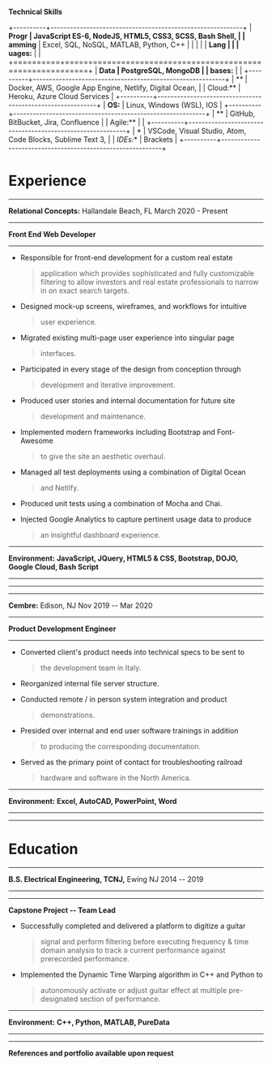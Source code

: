 **Technical Skills­­­**

+----------+-----------------------------------------------------------+
| **Progr  | JavaScript ES-6, NodeJS, HTML5, CSS3, SCSS, Bash Shell,   |
| amming** | Excel, SQL, NoSQL, MATLAB, Python, C++                    |
|          |                                                           |
| **Lang   |                                                           |
| uages:** |                                                           |
+==========+===========================================================+
| **Data   | PostgreSQL, MongoDB                                       |
| bases:** |                                                           |
+----------+-----------------------------------------------------------+
| **       | Docker, AWS, Google App Engine, Netlify, Digital Ocean,   |
| Cloud:** | Heroku, Azure Cloud Services                              |
+----------+-----------------------------------------------------------+
| **OS:**  | Linux, Windows (WSL), IOS                                 |
+----------+-----------------------------------------------------------+
| **       | GitHub, BitBucket, Jira, Confluence                       |
| Agile:** |                                                           |
+----------+-----------------------------------------------------------+
| *        | VSCode, Visual Studio, Atom, Code Blocks, Sublime Text 3, |
| *IDEs:** | Brackets                                                  |
+----------+-----------------------------------------------------------+

# Experience

  -----------------------------------------------------------------------
  **Relational Concepts:** Hallandale Beach, FL           March 2020 -
                                                          Present
  ------------------------------------------------------- ---------------
  **Front End Web Developer**                             

  -----------------------------------------------------------------------

-   Responsible for front-end development for a custom real estate
    > application which provides sophisticated and fully customizable
    > filtering to allow investors and real estate professionals to
    > narrow in on exact search targets.

-   Designed mock-up screens, wireframes, and workflows for intuitive
    > user experience.

-   Migrated existing multi-page user experience into singular page
    > interfaces.

-   Participated in every stage of the design from conception through
    > development and iterative improvement.

-   Produced user stories and internal documentation for future site
    > development and maintenance.

-   Implemented modern frameworks including Bootstrap and Font-Awesome
    > to give the site an aesthetic overhaul.

-   Managed all test deployments using a combination of Digital Ocean
    > and Netlify.

-   Produced unit tests using a combination of Mocha and Chai.

-   Injected Google Analytics to capture pertinent usage data to produce
    > an insightful dashboard experience.

  -------------------------------------------------------------------------------
  **Environment:**   **JavaScript, JQuery, HTML5 & CSS, Bootstrap, DOJO, Google
                     Cloud, Bash Script**
  ------------------ ------------------------------------------------------------

  -------------------------------------------------------------------------------

  -----------------------------------------------------------------------
  **Cembre:** Edison, NJ                                  Nov 2019 -- Mar
                                                          2020
  ------------------------------------------------------- ---------------
  **Product Development Engineer**                        

  -----------------------------------------------------------------------

-   Converted client's product needs into technical specs to be sent to
    > the development team in Italy.

-   Reorganized internal file server structure.

-   Conducted remote / in person system integration and product
    > demonstrations.

-   Presided over internal and end user software trainings in addition
    > to producing the corresponding documentation.

-   Served as the primary point of contact for troubleshooting railroad
    > hardware and software in the North America.

  -------------------------------------------------------------------------------
  **Environment:**   **Excel, AutoCAD, PowerPoint, Word**
  ------------------ ------------------------------------------------------------

  -------------------------------------------------------------------------------

# Education

  -----------------------------------------------------------------------
  **B.S. Electrical Engineering, TCNJ,** Ewing NJ        2014 -- 2019
  ------------------------------------------------------ ----------------

  -----------------------------------------------------------------------

**Capstone Project -- Team Lead**

-   Successfully completed and delivered a platform to digitize a guitar
    > signal and perform filtering before executing frequency & time
    > domain analysis to track a current performance against prerecorded
    > performance.

-   Implemented the Dynamic Time Warping algorithm in C++ and Python to
    > autonomously activate or adjust guitar effect at multiple
    > pre-designated section of performance.

  -------------------------------------------------------------------------------
  **Environment:**   **C++, Python, MATLAB, PureData**
  ------------------ ------------------------------------------------------------

  -------------------------------------------------------------------------------

**References and portfolio available upon request**
